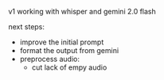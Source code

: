 v1 working with whisper and gemini 2.0 flash

next steps:

* improve the initial prompt
* format the output from gemini
* preprocess audio:
  * cut lack of empy audio
